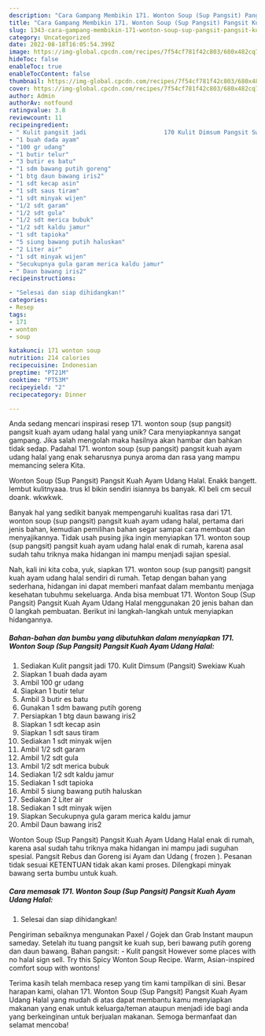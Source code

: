 ```yaml
---
description: "Cara Gampang Membikin 171. Wonton Soup (Sup Pangsit) Pangsit Kuah Ayam Udang Halal yang Lezat"
title: "Cara Gampang Membikin 171. Wonton Soup (Sup Pangsit) Pangsit Kuah Ayam Udang Halal yang Lezat"
slug: 1343-cara-gampang-membikin-171-wonton-soup-sup-pangsit-pangsit-kuah-ayam-udang-halal-yang-lezat
category: Uncategorized
date: 2022-08-18T16:05:54.399Z
image: https://img-global.cpcdn.com/recipes/7f54cf781f42c803/680x482cq70/171-wonton-soup-sup-pangsit-pangsit-kuah-ayam-udang-halal-foto-resep-utama.jpg
hideToc: false
enableToc: true
enableTocContent: false
thumbnail: https://img-global.cpcdn.com/recipes/7f54cf781f42c803/680x482cq70/171-wonton-soup-sup-pangsit-pangsit-kuah-ayam-udang-halal-foto-resep-utama.jpg
cover: https://img-global.cpcdn.com/recipes/7f54cf781f42c803/680x482cq70/171-wonton-soup-sup-pangsit-pangsit-kuah-ayam-udang-halal-foto-resep-utama.jpg
author: Admin
authorAv: notfound
ratingvalue: 3.8
reviewcount: 11
recipeingredient:
- " Kulit pangsit jadi                      170 Kulit Dimsum Pangsit Swekiaw Kuah"
- "1 buah dada ayam"
- "100 gr udang"
- "1 butir telur"
- "3 butir es batu"
- "1 sdm bawang putih goreng"
- "1 btg daun bawang iris2"
- "1 sdt kecap asin"
- "1 sdt saus tiram"
- "1 sdt minyak wijen"
- "1/2 sdt garam"
- "1/2 sdt gula"
- "1/2 sdt merica bubuk"
- "1/2 sdt kaldu jamur"
- "1 sdt tapioka"
- "5 siung bawang putih haluskan"
- "2 Liter air"
- "1 sdt minyak wijen"
- "Secukupnya gula garam merica kaldu jamur"
- " Daun bawang iris2"
recipeinstructions:

- "Selesai dan siap dihidangkan!"
categories:
- Resep
tags:
- 171
- wonton
- soup

katakunci: 171 wonton soup 
nutrition: 214 calories
recipecuisine: Indonesian
preptime: "PT21M"
cooktime: "PT53M"
recipeyield: "2"
recipecategory: Dinner

---
```





Anda sedang mencari inspirasi resep 171. wonton soup (sup pangsit) pangsit kuah ayam udang halal yang unik? Cara menyiapkannya sangat gampang. Jika salah mengolah maka hasilnya akan hambar dan bahkan tidak sedap. Padahal 171. wonton soup (sup pangsit) pangsit kuah ayam udang halal yang enak seharusnya punya aroma dan rasa yang mampu memancing selera Kita.





Wonton Soup (Sup Pangsit) Pangsit Kuah Ayam Udang Halal. Enakk bangett. lembut kulitnyaaa. trus kl bikin sendiri isiannya bs banyak. Kl beli cm secuil doank. wkwkwk.

Banyak hal yang sedikit banyak mempengaruhi kualitas rasa dari 171. wonton soup (sup pangsit) pangsit kuah ayam udang halal, pertama dari jenis bahan, kemudian pemilihan bahan segar sampai cara membuat dan menyajikannya. Tidak usah pusing jika ingin menyiapkan 171. wonton soup (sup pangsit) pangsit kuah ayam udang halal enak di rumah, karena asal sudah tahu triknya maka hidangan ini mampu menjadi sajian spesial.






Nah, kali ini kita coba, yuk, siapkan 171. wonton soup (sup pangsit) pangsit kuah ayam udang halal sendiri di rumah. Tetap dengan bahan yang sederhana, hidangan ini dapat memberi manfaat dalam membantu menjaga kesehatan tubuhmu sekeluarga. Anda bisa membuat 171. Wonton Soup (Sup Pangsit) Pangsit Kuah Ayam Udang Halal menggunakan 20 jenis bahan dan 0 langkah pembuatan. Berikut ini langkah-langkah untuk menyiapkan hidangannya.

<!--inarticleads1-->

##### Bahan-bahan dan bumbu yang dibutuhkan dalam menyiapkan 171. Wonton Soup (Sup Pangsit) Pangsit Kuah Ayam Udang Halal:

1. Sediakan  Kulit pangsit jadi                      170. Kulit Dimsum (Pangsit) Swekiaw Kuah
1. Siapkan 1 buah dada ayam
1. Ambil 100 gr udang
1. Siapkan 1 butir telur
1. Ambil 3 butir es batu
1. Gunakan 1 sdm bawang putih goreng
1. Persiapkan 1 btg daun bawang iris2
1. Siapkan 1 sdt kecap asin
1. Siapkan 1 sdt saus tiram
1. Sediakan 1 sdt minyak wijen
1. Ambil 1/2 sdt garam
1. Ambil 1/2 sdt gula
1. Ambil 1/2 sdt merica bubuk
1. Sediakan 1/2 sdt kaldu jamur
1. Sediakan 1 sdt tapioka
1. Ambil 5 siung bawang putih haluskan
1. Sediakan 2 Liter air
1. Sediakan 1 sdt minyak wijen
1. Siapkan Secukupnya gula garam merica kaldu jamur
1. Ambil  Daun bawang iris2


Wonton Soup (Sup Pangsit) Pangsit Kuah Ayam Udang Halal enak di rumah, karena asal sudah tahu triknya maka hidangan ini mampu jadi suguhan spesial. Pangsit Rebus dan Goreng isi Ayam dan Udang ( frozen ). Pesanan tidak sesuai KETENTUAN tidak akan kami proses. Dilengkapi minyak bawang serta bumbu untuk kuah. 

<!--inarticleads2-->

##### Cara memasak 171. Wonton Soup (Sup Pangsit) Pangsit Kuah Ayam Udang Halal:


1. Selesai dan siap dihidangkan!

Pengiriman sebaiknya mengunakan Paxel / Gojek dan Grab Instant maupun sameday. Setelah itu tuang pangsit ke kuah sup, beri bawang putih goreng dan daun bawang. Bahan pangsit: - Kulit pangsit However some places with no halal sign sell. Try this Spicy Wonton Soup Recipe. Warm, Asian-inspired comfort soup with wontons! 

Terima kasih telah membaca resep yang tim kami tampilkan di sini. Besar harapan kami, olahan 171. Wonton Soup (Sup Pangsit) Pangsit Kuah Ayam Udang Halal yang mudah di atas dapat membantu kamu menyiapkan makanan yang enak untuk keluarga/teman ataupun menjadi ide bagi anda yang berkeinginan untuk berjualan makanan. Semoga bermanfaat dan selamat mencoba!
